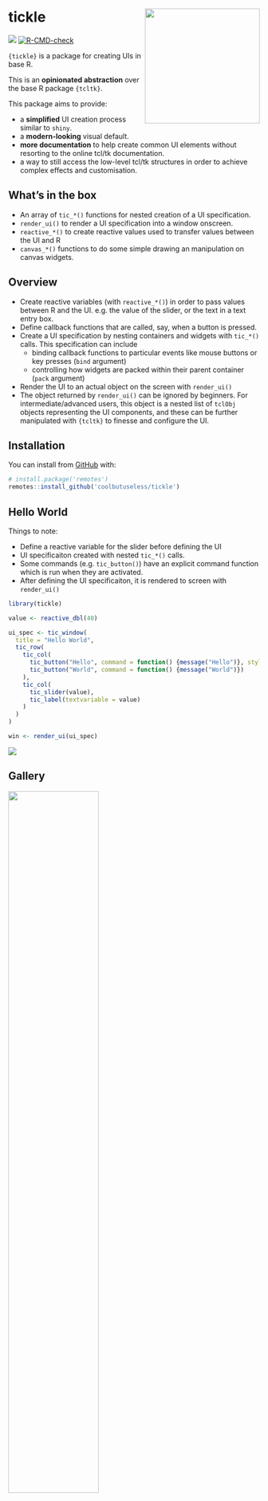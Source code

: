 
<!-- README.md is generated from README.Rmd. Please edit that file -->

# tickle <img src="man/figures/logo-tickle.png" align="right" width="230"/>

<!-- badges: start -->

![](https://img.shields.io/badge/cool-useless-green.svg)
[![R-CMD-check](https://github.com/coolbutuseless/tickle/workflows/R-CMD-check/badge.svg)](https://github.com/coolbutuseless/tickle/actions)
<!-- badges: end -->

`{tickle}` is a package for creating UIs in base R.

This is an **opinionated abstraction** over the base R package
`{tcltk}`.

This package aims to provide:

-   a **simplified** UI creation process similar to `shiny`.
-   a **modern-looking** visual default.
-   **more documentation** to help create common UI elements without
    resorting to the online tcl/tk documentation.
-   a way to still access the low-level tcl/tk structures in order to
    achieve complex effects and customisation.

## What’s in the box

-   An array of `tic_*()` functions for nested creation of a UI
    specification.
-   `render_ui()` to render a UI specification into a window onscreen.
-   `reactive_*()` to create reactive values used to transfer values
    between the UI and R
-   `canvas_*()` functions to do some simple drawing an manipulation on
    canvas widgets.

## Overview

-   Create reactive variables (with `reactive_*()`) in order to pass
    values between R and the UI. e.g. the value of the slider, or the
    text in a text entry box.
-   Define callback functions that are called, say, when a button is
    pressed.
-   Create a UI specification by nesting containers and widgets with
    `tic_*()` calls. This specification can include
    -   binding callback functions to particular events like mouse
        buttons or key presses (`bind` argument)
    -   controlling how widgets are packed within their parent container
        (`pack` argument)
-   Render the UI to an actual object on the screen with `render_ui()`
-   The object returned by `render_ui()` can be ignored by beginners.
    For intermediate/advanced users, this object is a nested list of
    `tclObj` objects representing the UI components, and these can be
    further manipulated with `{tcltk}` to finesse and configure the UI.

## Installation

You can install from [GitHub](https://github.com/coolbutuseless/tickle)
with:

``` r
# install.package('remotes')
remotes::install_github('coolbutuseless/tickle')
```

## Hello World

Things to note:

-   Define a reactive variable for the slider before defining the UI
-   UI specificaiton created with nested `tic_*()` calls.
-   Some commands (e.g. `tic_button()`) have an explicit command
    function which is run when they are activated.
-   After defining the UI specificaiton, it is rendered to screen with
    `render_ui()`

``` r
library(tickle)

value <- reactive_dbl(40)

ui_spec <- tic_window(
  title = "Hello World", 
  tic_row(
    tic_col(
      tic_button("Hello", command = function() {message("Hello")}, style = 'primary'),
      tic_button("World", command = function() {message("World")})
    ),
    tic_col(
      tic_slider(value),
      tic_label(textvariable = value)
    )
  )
)

win <- render_ui(ui_spec)
```

<img src="man/figures/helloworld.png" />

## Gallery

<a href="https://coolbutuseless.github.io/package/tickle/articles/detailed-example.html">
<img src="man/figures/demo-complex.png" width="60%" /> </a>
<hr />
<br />
<a href="https://coolbutuseless.github.io/package/tickle/articles/juliaset.html">
<img src="man/figures/julia.png" width="60%" /> </a>
<hr />

<br />
<a href="https://coolbutuseless.github.io/package/tickle/articles/ggreview.html">
<img src="man/figures/ggreview-snap.png" width="60%" /> </a>

## Examples/Vignettes

Please view the online vignettes for more details on how to use
`{tickle}`

-   [Big example with lots of
    widgets](https://coolbutuseless.github.io/package/tickle/articles/detailed-example.html)
-   [Reactive
    Values](https://coolbutuseless.github.io/package/tickle/articles/reactive.html)
-   [Annotate ggplots (using mouse
    events)](https://coolbutuseless.github.io/package/tickle/articles/ggreview.html)
-   [Pop-up
    Windows](https://coolbutuseless.github.io/package/tickle/articles/popups.html)
-   [Overview of all Widgets &
    Containers](https://coolbutuseless.github.io/package/tickle/articles/widgets.html)
-   [JuliaSet explorer (using keyboard events and rendering to a grid
    window)](https://coolbutuseless.github.io/package/tickle/articles/juliaset.html)
-   [Changing
    font](https://coolbutuseless.github.io/package/tickle/articles/fonts.html)
-   [Understanding widget
    layout](https://coolbutuseless.github.io/package/tickle/articles/packing.html)
-   [Using an idle callback to run a function continually in the
    background](https://coolbutuseless.github.io/package/tickle/articles/idle.html)

## Containers

Containers are ways of grouping multiple widgets.

Containers can be nested within other containers to achieve complex
layouts.

| Container                                                               | Code/Description                                                                                            |
|-------------------------------------------------------------------------|-------------------------------------------------------------------------------------------------------------|
| <img src="man/figures/widgets/container-window.png" width="200" />      | <code>tic_window(…)</code><br /> Create a top level window                                                  |
| <img src="man/figures/widgets/container-col.png" width="100" />         | <code>tic_col(A, B, C)</code><br /> Layout objects in column                                                |
| <img src="man/figures/widgets/container-row.png" width="200" />         | <code>tic_row(A, B, C)</code><br /> Layout objects rowwise                                                  |
| <img src="man/figures/widgets/container-frame.png" width="200" />       | <code>tic_frame(…)</code><br /> Invisible container. Useful for advanced users who want to customize layout |
| <img src="man/figures/widgets/container-labelframe.png" width="200" />  | <code>tic_labelframe(…)</code><br /> Frame with a a label and usually visible outline                       |
| <img src="man/figures/widgets/container-notebook.png" width="200" />    | <code>tic_notebook(A, B, C)</code><br /> Tabbed display                                                     |
| <img src="man/figures/widgets/container-panedwindow.png" width="200" /> | <code>tic_panedwindow(A, B, C)</code><br /> Layout multiple elements which can be resized as panes          |

## Widgets

| Widget                                                                       | Code/Description                                                                                                                                             |
|------------------------------------------------------------------------------|--------------------------------------------------------------------------------------------------------------------------------------------------------------|
| <img src="man/figures/widgets/widget-label.png" width="200" />               | <code>tic_label(…)</code><br /> Display text. If you need headings rather than body text, Use `style = 'h1'` to `style = 'h5'` for different sized text      |
| <img src="man/figures/widgets/widget-button.png" width="200" />              | <code>tic_button(…)</code><br /> Clickable button. Available `style` options: ‘primary’, ‘seconary’, ‘info’, ‘success’, ‘warning’, ‘danger’, ‘light’, ‘dark’ |
| <img src="man/figures/widgets/widget-checkbutton-default.png" width="200" /> | <code>tic_checkbutton(…)</code><br /> On/off button (default styling)                                                                                        |
| <img src="man/figures/widgets/widget-checkbutton-toggle.png" width="200" />  | <code>tic_checkbutton(…)</code><br /> On/off button with `style = 'toggle'`                                                                                  |
| <img src="man/figures/widgets/widget-checkbutton-switch.png" width="200" />  | <code>tic_checkbutton(…)</code><br /> On/off button with `style = 'switch'`                                                                                  |
| <img src="man/figures/widgets/widget-radiobutton.png" width="200" />         | <code>tic_radiobutton(…)</code><br /> Groups of mutually exclusion options                                                                                   |
| <img src="man/figures/widgets/widget-menubutton.png" width="200" />          | <code>tic_menubutton(…)</code><br /> Button which displays a drop-down menu                                                                                  |
| <img src="man/figures/widgets/widget-canvas.png" width="200" />              | <code>tic_canvas(…)</code><br /> General drawing canvas                                                                                                      |
| <img src="man/figures/widgets/widget-spinbox.png" width="200" />             | <code>tic_spinbox(…)</code><br /> Choose options                                                                                                             |
| <img src="man/figures/widgets/widget-combobox.png" width="200" />            | <code>tic_combobox(…)</code><br /> Choose options                                                                                                            |
| <img src="man/figures/widgets/widget-textentry.png" width="200" />           | <code>tic_textentry(…)</code><br /> Single line text entry                                                                                                   |
| <img src="man/figures/widgets/widget-textbox.png" width="200" />             | <code>tic_textbox(…)</code><br /> Multipe line text entry                                                                                                    |
| <img src="man/figures/widgets/widget-progressbar.png" width="200" />         | <code>tic_progressbar(…)</code><br /> Progress bar                                                                                                           |
| <img src="man/figures/widgets/widget-slider.png" width="200" />              | <code>tic_slider(…)</code><br /> Slider                                                                                                                      |

## Popups

*Popups* are windows which are initiated separate from the main UI.

| Popup                                                                | Code/Description                        |
|----------------------------------------------------------------------|-----------------------------------------|
| <img src="man/figures/widgets/popup-color-picker.png" width="200" /> | <code>popup_color_picker()</code><br /> |
| <img src="man/figures/widgets/popup-messagebox.png" width="200" />   | <code>popup_messagebox()</code><br />   |
| <img src="man/figures/widgets/popup-open-file.png" width="200" />    | <code>popup_open_file()</code><br />    |
| <img src="man/figures/widgets/popup-save-file.png" width="200" />    | <code>popup_save_file()</code><br />    |

## Canvas

After creating a canvas with `tic_canvas()`, it can be manipulated with
the following commands:

-   Draw on the canvas
    -   `canvas_line()`
    -   `canvas_text()`
    -   `canvas_rect()`
    -   `canvas_polygon()`
    -   `canvas_oval()`
    -   `canvas_arc()`
-   `canvas_plot()` render a plot to the canvas
-   `canvas_clear()` clear all objects from the canvas
-   `canvas_image()` render an image from a file to the canvas
-   `canvas_save()` save the contents of the canvas to an image file.

The actual canvas in tcl/tk renders *structured graphics* and it is much
more like SVG or PDF than just a simple array of pixels.

The canvas implementation in this package treats the canvas as just a
raster object i.e. a rectangular collection of pixels. This made it
easier to write this package and keep the API/syntax simple, but it
doesn’t unleash the full power of the canvas.

The effort to write a more complete abstraction over the canvas is not
currently warranted. **Please get in contact if such a facility is
important to you.**

# Theme

The theme for this package is an adaptaton of the `sun-valley-light`
theme available [from rdbende on
github](https://github.com/rdbende/Sun-Valley-ttk-theme).

The `sun-valley-light` theme is MIT licensed (see “LICENSE-sun-valley”)
and has been adapted into the theme `r-sun-valley-light` included in
this package which has the following extra features:

-   Styles ‘h1’ through ‘h5’ for different sized heading text to use
    with `tic_label()` widgets.
    -   To use: `tic_label(..., style = 'h1')`
-   Standard buttons colours from
    [Bootstrap](https://getbootstrap.com/docs/4.0/components/buttons/)
    to use with `tic_button()` widgets.
    -   To use: `tic_button(..., style = 'primary')`
    -   Available styles: primary, secondary, success, danger, warning,
        info, light, dark

## Possible Future Features

The following items are not yet implemented, or incomplete:

-   Popup menus when a user right-clicks in the window.
-   No access yet to the “grid” geometry layout.
-   treeview, listbox and some other widgets

## Package Name

-   `tcl` is the scripting language
-   `tk` is the graphics toolkit for `tcl`
-   `tcl/tk` is often how the langauge and toolkit are talked about as a
    single entity
-   `{tcltk}` is the R package interfacing to `tcl/tk`
-   `tcl` is often pronounced as “tickle” i.e. `tcl/tk` =
    “tickle-tee-kay”

## Acknowledgements

-   R Core for developing and maintaining the language.
-   CRAN maintainers, for patiently shepherding packages onto CRAN and
    maintaining the repository
